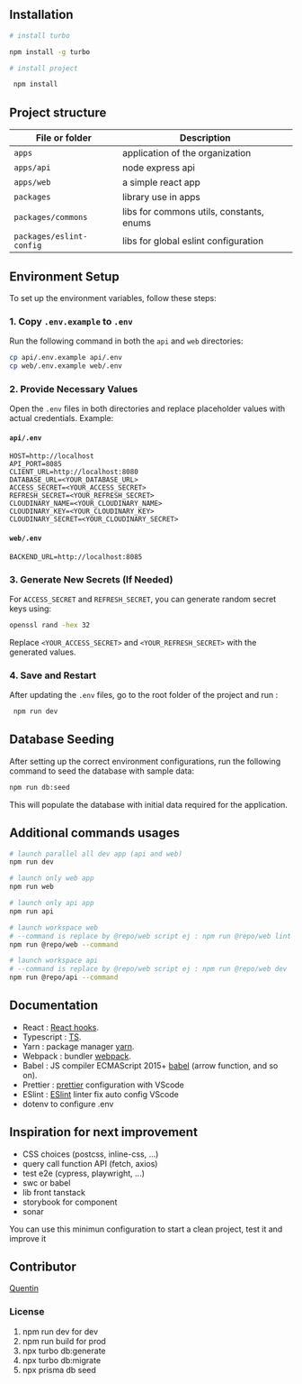## Installation

```sh
# install turbo

npm install -g turbo

# install project

 npm install
```


## Project structure

| File or folder                  | Description                                                                                        |
| ------------------------------- | -------------------------------------------------------------------------------------------------- |
| `apps`                 | application of the organization|
| `apps/api`                 | node express api  |
| `apps/web`                 | a simple react app |
| `packages`                 | library use in apps|
| `packages/commons`                 | libs for commons utils, constants, enums |
| `packages/eslint-config`                 | libs for global eslint configuration |

## Environment Setup

To set up the environment variables, follow these steps:

### 1. Copy `.env.example` to `.env`

Run the following command in both the `api` and `web` directories:

```sh
cp api/.env.example api/.env
cp web/.env.example web/.env
```

### 2. Provide Necessary Values

Open the `.env` files in both directories and replace placeholder values with actual credentials. Example:

#### `api/.env`
```env
HOST=http://localhost
API_PORT=8085
CLIENT_URL=http://localhost:8080
DATABASE_URL=<YOUR_DATABASE_URL>
ACCESS_SECRET=<YOUR_ACCESS_SECRET>
REFRESH_SECRET=<YOUR_REFRESH_SECRET>
CLOUDINARY_NAME=<YOUR_CLOUDINARY_NAME>
CLOUDINARY_KEY=<YOUR_CLOUDINARY_KEY>
CLOUDINARY_SECRET=<YOUR_CLOUDINARY_SECRET>
```

#### `web/.env`
```env
BACKEND_URL=http://localhost:8085
```

### 3. Generate New Secrets (If Needed)

For `ACCESS_SECRET` and `REFRESH_SECRET`, you can generate random secret keys using:

```sh
openssl rand -hex 32
```

Replace `<YOUR_ACCESS_SECRET>` and `<YOUR_REFRESH_SECRET>` with the generated values.

### 4. Save and Restart
After updating the `.env` files, go to the root folder of the project and run :

```sh
 npm run dev
```

## Database Seeding

After setting up the correct environment configurations, run the following command to seed the database with sample data:
```sh
npm run db:seed
```

This will populate the database with initial data required for the application.


## Additional commands usages

```sh
# launch parallel all dev app (api and web)
npm run dev

# launch only web app
npm run web

# launch only api app
npm run api

# launch workspace web
# --command is replace by @repo/web script ej : npm run @repo/web lint
npm run @repo/web --command

# launch workspace api
# --command is replace by @repo/web script ej : npm run @repo/web dev
npm run @repo/api --command


```

## Documentation

-   React :  [React hooks](https://fr.reactjs.org/docs/hooks-intro.html).
-   Typescript : [TS](https://www.typescriptlang.org/).
-   Yarn : package manager [yarn](https://yarnpkg.com/).
-   Webpack : bundler [webpack](https://webpack.js.org/).
-   Babel : JS compiler ECMAScript 2015+ [babel](https://babeljs.io/docs/en/) (arrow function, and so on).
-   Prettier : [prettier](https://prettier.io/) configuration with VScode
-   ESlint : [ESlint](https://eslint.org/) linter fix auto config VScode
-   dotenv to configure .env

## Inspiration for next improvement

- CSS choices (postcss, inline-css, ...)
- query call function API (fetch, axios)
- test e2e (cypress, playwright, ...)
- swc or babel
- lib front tanstack
- storybook for component
- sonar

You can use this minimun configuration to start a clean project, test it and improve it



## Contributor

[Quentin](https://github.com/quentinlao/)


### License




1. npm run dev for dev
2. npm run build for prod
3. npx turbo db:generate
4. npx turbo db:migrate
5. npx prisma db seed
